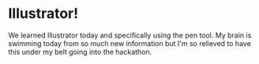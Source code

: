 # Illustrator!

We learned Illustrator today and specifically using the pen tool. My brain is swimming today from so much new information but I'm so relieved to have this under my belt going into the hackathon.